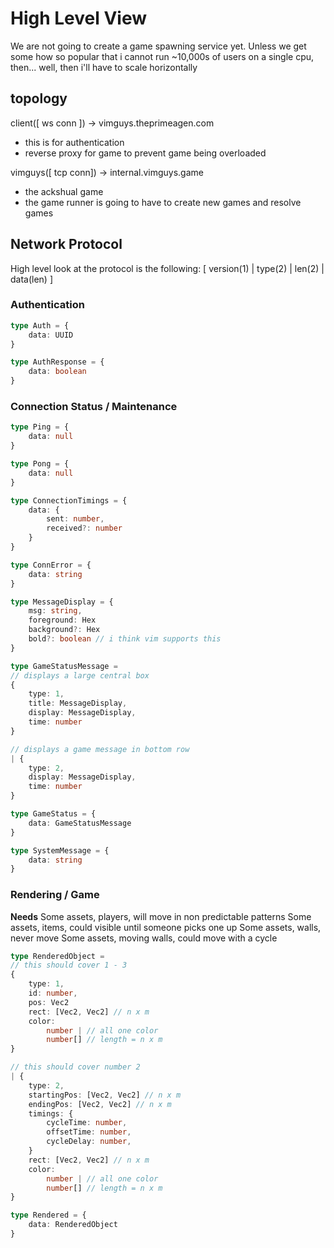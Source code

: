 # High Level View
We are not going to create a game spawning service yet.  Unless we get some how
so popular that i cannot run ~10,000s of users on a single cpu, then... well,
then i'll have to scale horizontally

## topology
client([ ws conn ]) -> vimguys.theprimeagen.com
* this is for authentication
* reverse proxy for game to prevent game being overloaded

vimguys([ tcp conn]) -> internal.vimguys.game
* the ackshual game
* the game runner is going to have to create new games and resolve games

## Network Protocol
High level look at the protocol is the following:
[ version(1) | type(2) | len(2) | data(len) ]

### Authentication
```typescript
type Auth = {
    data: UUID
}

type AuthResponse = {
    data: boolean
}
```

### Connection Status / Maintenance
```typescript
type Ping = {
    data: null
}

type Pong = {
    data: null
}

type ConnectionTimings = {
    data: {
        sent: number,
        received?: number
    }
}

type ConnError = {
    data: string
}

type MessageDisplay = {
    msg: string,
    foreground: Hex
    background?: Hex
    bold?: boolean // i think vim supports this
}

type GameStatusMessage =
// displays a large central box
{
    type: 1,
    title: MessageDisplay,
    display: MessageDisplay,
    time: number
}

// displays a game message in bottom row
| {
    type: 2,
    display: MessageDisplay,
    time: number
}

type GameStatus = {
    data: GameStatusMessage
}

type SystemMessage = {
    data: string
}

```

### Rendering / Game
**Needs**
Some assets, players, will move in non predictable patterns
Some assets, items, could visible until someone picks one up
Some assets, walls, never move
Some assets, moving walls, could move with a cycle

```typescript
type RenderedObject =
// this should cover 1 - 3
{
    type: 1,
    id: number,
    pos: Vec2
    rect: [Vec2, Vec2] // n x m
    color:
        number | // all one color
        number[] // length = n x m
}

// this should cover number 2
| {
    type: 2,
    startingPos: [Vec2, Vec2] // n x m
    endingPos: [Vec2, Vec2] // n x m
    timings: {
        cycleTime: number,
        offsetTime: number,
        cycleDelay: number,
    }
    rect: [Vec2, Vec2] // n x m
    color:
        number | // all one color
        number[] // length = n x m
}

type Rendered = {
    data: RenderedObject
}
```
